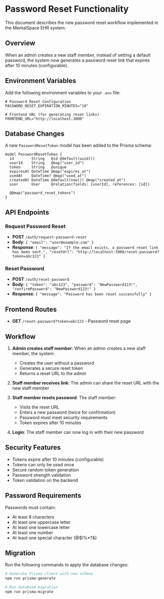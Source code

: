 # Password Reset Functionality

This document describes the new password reset workflow implemented in the MentalSpace EHR system.

## Overview

When an admin creates a new staff member, instead of setting a default password, the system now generates a password reset link that expires after 10 minutes (configurable).

## Environment Variables

Add the following environment variables to your `.env` file:

```env
# Password Reset Configuration
PASSWORD_RESET_EXPIRATION_MINUTES="10"

# Frontend URL (for generating reset links)
FRONTEND_URL="http://localhost:3000"
```

## Database Changes

A new `PasswordResetToken` model has been added to the Prisma schema:

```prisma
model PasswordResetToken {
  id        String   @id @default(uuid())
  userId    String   @map("user_id")
  token     String   @unique
  expiresAt DateTime @map("expires_at")
  usedAt    DateTime? @map("used_at")
  createdAt DateTime @default(now()) @map("created_at")
  user      User     @relation(fields: [userId], references: [id])

  @@map("password_reset_tokens")
}
```

## API Endpoints

### Request Password Reset
- **POST** `/auth/request-password-reset`
- **Body**: `{ "email": "user@example.com" }`
- **Response**: `{ "message": "If the email exists, a password reset link has been sent.", "resetUrl": "http://localhost:3000/reset-password?token=abc123" }`

### Reset Password
- **POST** `/auth/reset-password`
- **Body**: `{ "token": "abc123", "password": "NewPassword123!", "confirmPassword": "NewPassword123!" }`
- **Response**: `{ "message": "Password has been reset successfully" }`

## Frontend Routes

- **GET** `/reset-password?token=abc123` - Password reset page

## Workflow

1. **Admin creates staff member**: When an admin creates a new staff member, the system:
   - Creates the user without a password
   - Generates a secure reset token
   - Returns a reset URL to the admin

2. **Staff member receives link**: The admin can share the reset URL with the new staff member

3. **Staff member resets password**: The staff member:
   - Visits the reset URL
   - Enters a new password (twice for confirmation)
   - Password must meet security requirements
   - Token expires after 10 minutes

4. **Login**: The staff member can now log in with their new password

## Security Features

- Tokens expire after 10 minutes (configurable)
- Tokens can only be used once
- Secure random token generation
- Password strength validation
- Token validation on the backend

## Password Requirements

Passwords must contain:
- At least 8 characters
- At least one uppercase letter
- At least one lowercase letter
- At least one number
- At least one special character (@$!%*?&)

## Migration

Run the following commands to apply the database changes:

```bash
# Generate Prisma client with new schema
npm run prisma:generate

# Run database migration
npm run prisma:migrate
``` 